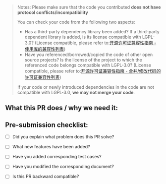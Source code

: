 > Notes: Please make sure that the code you contributed **does not have protocol conflicts/incompatibility**
>
> You can check your code from the following two aspects:
> - Has a third-party dependency library been added? If a third-party dependent library is added, is its license compatible with LGPL-3.0? (License compatible, please refer to:[开源许可证兼容性指南 - 使用库的兼容性列表](https://shimo.im/docs/uL4VQaYGL2sadQOV#anchor-74ae))
> - Have you referenced/borrowed/copied the code of other open source projects? Is the license of the project to which the referenced code belongs compatible with LGPL-3.0? (License compatible, please refer to:[开源许可证兼容性指南 - 合并/修改代码的许可证兼容性列表](https://shimo.im/docs/uL4VQaYGL2sadQOV#anchor-39f8))
>
> If your code or newly introduced dependencies in the code are not compatible with LGPL-3.0, **we may not merge your code**.


## What this PR does / why we need it:


## Pre-submission checklist:
- [ ] Did you explain what problem does this PR solve?
- [ ] What new features have been added?
- [ ] Have you added corresponding test cases?
- [ ] Have you modified the corresponding document?
- [ ] Is this PR backward compatible?




